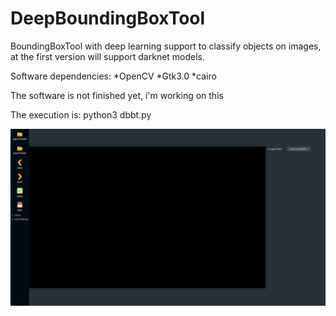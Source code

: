 # DeepBoundingBoxTool
BoundingBoxTool with deep learning support to classify objects on images, at the first version will support darknet models.

Software dependencies:
*OpenCV
*Gtk3.0
*cairo

The software is not finished yet, i'm working on this

The execution is:
python3 dbbt.py


![first prototype preview](images/advance1.png)
